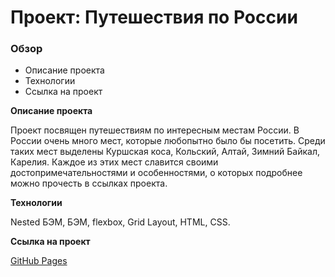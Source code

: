 # Проект: Путешествия по России

### Обзор
* Описание проекта
* Технологии
* Ссылка на проект

**Описание проекта**

Проект посвящен путешествиям по интересным местам России. В России очень много мест, которые любопытно было бы посетить. Среди таких мест выделены Куршская коса, Кольский, Алтай, Зимний Байкал, Карелия. Каждое из этих мест славится своими достопримечательностями и особенностями, о которых подробнее можно прочесть в ссылках проекта.

**Технологии**

Nested БЭМ, БЭМ, flexbox, Grid Layout, HTML, CSS.

**Ссылка на проект**

[GitHub Pages](https://olga-mus.github.io/russian-travel/index.html)
